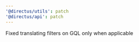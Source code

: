```yaml
---
'@directus/utils': patch
'@directus/api': patch
---
```


Fixed translating filters on GQL only when applicable

